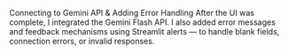 Connecting to Gemini API & Adding Error Handling
After the UI was complete, I integrated the Gemini Flash API. I also added error messages and feedback mechanisms using Streamlit alerts — to handle blank fields, connection errors, or invalid responses.
